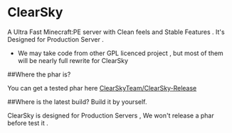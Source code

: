 # ClearSky
A Ultra Fast Minecraft:PE server with Clean feels and Stable Features . It's Designed for Production Server .
 - We may take code from other GPL licenced project , but most of them will be nearly full rewrite for ClearSky

##Where the phar is?

You can get a tested phar here [ClearSkyTeam/ClearSky-Release](https://github.com/ClearSkyTeam/ClearSky-Release)

##Where is the latest build?
Build it by yourself.

ClearSky is designed for Production Servers , We won't release a phar before test it .
